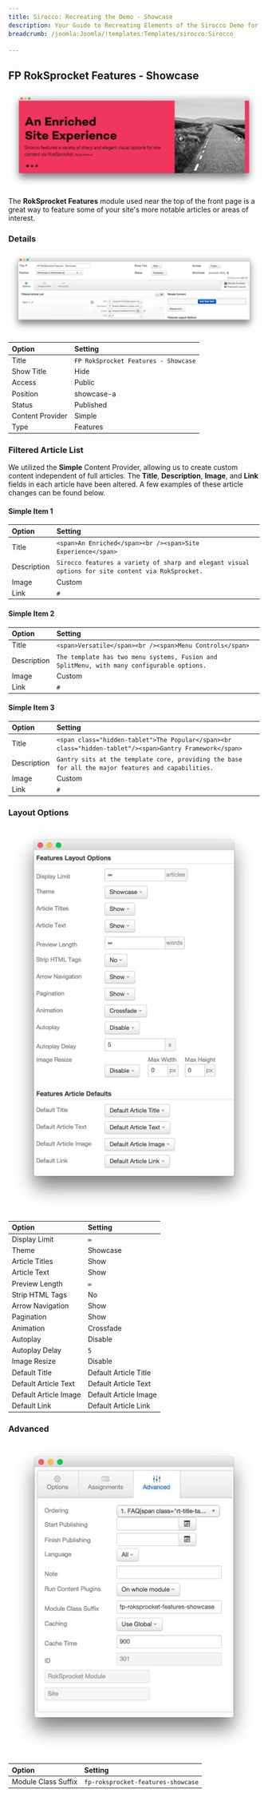 ```yaml
---
title: Sirocco: Recreating the Demo - Showcase
description: Your Guide to Recreating Elements of the Sirocco Demo for Joomla
breadcrumb: /joomla:Joomla/!templates:Templates/sirocco:Sirocco

---
```


FP RokSprocket Features - Showcase
-----

![](assets/demo_1.jpeg)

The **RokSprocket Features** module used near the top of the front page is a great way to feature some of your site's more notable articles or areas of interest.

### Details

![](assets/demo_1a.jpeg)

|      Option      |               Setting                |
| :--------------- | :----------------------------------- |
| Title            | `FP RokSprocket Features - Showcase` |
| Show Title       | Hide                                 |
| Access           | Public                               |
| Position         | showcase-a                           |
| Status           | Published                            |
| Content Provider | Simple                               |
| Type             | Features                             |

### Filtered Article List

We utilized the **Simple** Content Provider, allowing us to create custom content independent of full articles. The **Title**, **Description**, **Image**, and **Link** fields in each article have been altered. A few examples of these article changes can be found below.

#### Simple Item 1

|    Option   |                                              Setting                                               |
| :---------- | :------------------------------------------------------------------------------------------------- |
| Title       | `<span>An Enriched</span><br /><span>Site Experience</span>`                                       |
| Description | `Sirocco features a variety of sharp and elegant visual options for site content via RokSprocket.` |
| Image       | Custom                                                                                             |
| Link        | `#`                                                                                                |

#### Simple Item 2

|    Option   |                                          Setting                                           |
| :---------- | :----------------------------------------------------------------------------------------- |
| Title       | `<span>Versatile</span><br /><span>Menu Controls</span>`                                   |
| Description | `The template has two menu systems, Fusion and SplitMenu, with many configurable options.` |
| Image       | Custom                                                                                     |
| Link        | `#`                                                                                        |

#### Simple Item 3

|    Option   |                                                 Setting                                                  |
| :---------- | :------------------------------------------------------------------------------------------------------- |
| Title       | `<span class="hidden-tablet">The Popular</span><br class="hidden-tablet"/><span>Gantry Framework</span>` |
| Description | `Gantry sits at the template core, providing the base for all the major features and capabilities.`      |
| Image       | Custom                                                                                                   |
| Link        | `#`                                                                                                      |

### Layout Options

![](assets/demo_1b.jpeg)

|         Option        |        Setting        |
| :-------------------- | :-------------------- |
| Display Limit         | `∞`                   |
| Theme                 | Showcase              |
| Article Titles        | Show                  |
| Article Text          | Show                  |
| Preview Length        | `∞`                   |
| Strip HTML Tags       | No                    |
| Arrow Navigation      | Show                  |
| Pagination            | Show                  |
| Animation             | Crossfade             |
| Autoplay              | Disable               |
| Autoplay Delay        | `5`                   |
| Image Resize          | Disable               |
| Default Title         | Default Article Title |
| Default Article Text  | Default Article Text  |
| Default Article Image | Default Article Image |
| Default Link          | Default Article Link  |

### Advanced

![](assets/demo_1c.jpeg)

|        Option       |              Setting               |
| :------------------ | :--------------------------------- |
| Module Class Suffix | `fp-roksprocket-features-showcase` |
